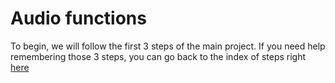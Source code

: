 # Audio functions

To begin, we will follow the first 3 steps of the main project.
If you need help remembering those 3 steps, you can go back to the index of steps right [here](https://github.com/VictorFloresJuarez/Workshop-Bots-on-Discord/blob/main/Sections/Creation%20process/Index%20of%20steps.md)
